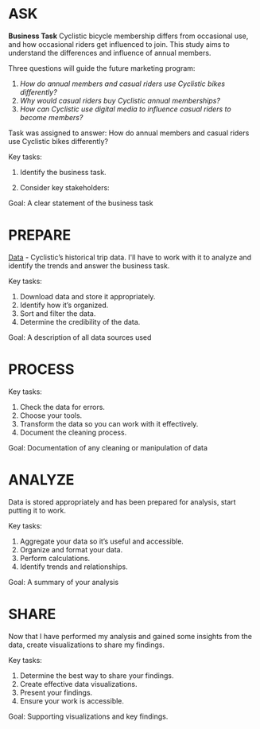 # **ASK**

**Business Task**
Cyclistic bicycle membership differs from occasional use, and how occasional riders get influenced to join. This study aims to understand the differences and influence of annual members.

Three questions will guide the future marketing program:
1. *How do annual members and casual riders use Cyclistic bikes differently?*
2. *Why would casual riders buy Cyclistic annual memberships?*
3. *How can Cyclistic use digital media to influence casual riders to become members?*

Task was assigned to answer: How do annual members and casual riders use Cyclistic bikes differently?

Key tasks:
1. Identify the business task.

2. Consider key stakeholders:

Goal: A clear statement of the business task

# **PREPARE**

[Data](https://divvy-tripdata.s3.amazonaws.com/index.html) - Cyclistic’s historical trip data. I'll have to work with it to analyze and identify the trends and answer the business task.

Key tasks:
1. Download data and store it appropriately.
2. Identify how it’s organized.
3. Sort and filter the data.
4. Determine the credibility of the data.

Goal: A description of all data sources used

# **PROCESS**

Key tasks:
1. Check the data for errors.
2. Choose your tools.
3. Transform the data so you can work with it effectively.
4. Document the cleaning process.

Goal: Documentation of any cleaning or manipulation of data

# **ANALYZE**

Data is stored appropriately and has been prepared for analysis, start putting it to work.

Key tasks:
1. Aggregate your data so it’s useful and accessible.
2. Organize and format your data.
3. Perform calculations.
4. Identify trends and relationships.

Goal: A summary of your analysis

# **SHARE**

Now that I have performed my analysis and gained some insights from the data, create visualizations to share my findings.

Key tasks:
1. Determine the best way to share your findings.
2. Create effective data visualizations.
3. Present your findings.
4. Ensure your work is accessible.

Goal: Supporting visualizations and key findings.
